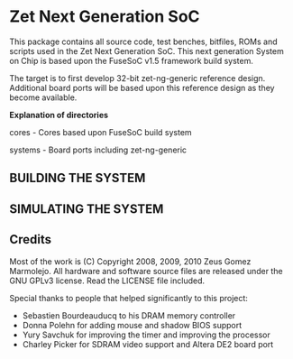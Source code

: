 Zet Next Generation SoC
=======================

This package contains all source code, test benches, bitfiles, ROMs and scripts used in the Zet Next Generation SoC. This next generation System on Chip is based upon the FuseSoC v1.5 framework build system.

The target is to first develop 32-bit zet-ng-generic reference design. Additional board ports will be based upon this reference design as they become available.

**Explanation of directories**

cores    - Cores based upon FuseSoC build system

systems  - Board ports including zet-ng-generic

BUILDING THE SYSTEM
-------------------

SIMULATING THE SYSTEM
---------------------

Credits
-------
  Most of the work is (C) Copyright 2008, 2009, 2010 Zeus Gomez Marmolejo.
  All hardware and software source files are released under the GNU GPLv3
  license. Read the LICENSE file included.

  Special thanks to people that helped significantly to this project:
   - Sebastien Bourdeauducq to his DRAM memory controller
   - Donna Polehn for adding mouse and shadow BIOS support
   - Yury Savchuk for improving the timer and improving the processor
   - Charley Picker for SDRAM video support and Altera DE2 board port
